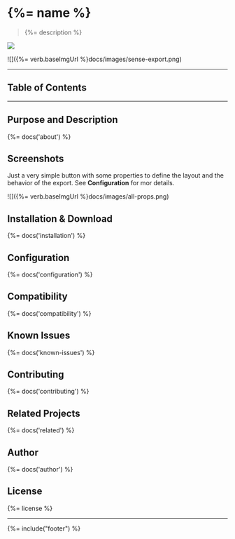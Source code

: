# {%= name %}
> {%= description %}

![](http://serve.mod.bz/branch/)

![]({%= verb.baseImgUrl %}docs/images/sense-export.png)

---
## Table of Contents
<!-- toc -->

---

## Purpose and Description
{%= docs('about') %}

## Screenshots

Just a very simple button with some properties to define the layout and the behavior of the export.
See **Configuration** for mor details.

![]({%= verb.baseImgUrl %}docs/images/all-props.png)

## Installation & Download
{%= docs('installation') %}

## Configuration
{%= docs('configuration') %}

## Compatibility
{%= docs('compatibility') %}

## Known Issues
{%= docs('known-issues') %}

## Contributing
{%= docs('contributing') %}

## Related Projects
{%= docs('related') %}

## Author
{%= docs('author') %}

## License
{%= license %}

***

{%= include("footer") %}
